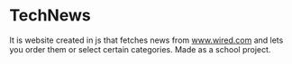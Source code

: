 # TechNews
It is website created in js that fetches news from www.wired.com and lets you order them or select certain categories. Made as a school project.
